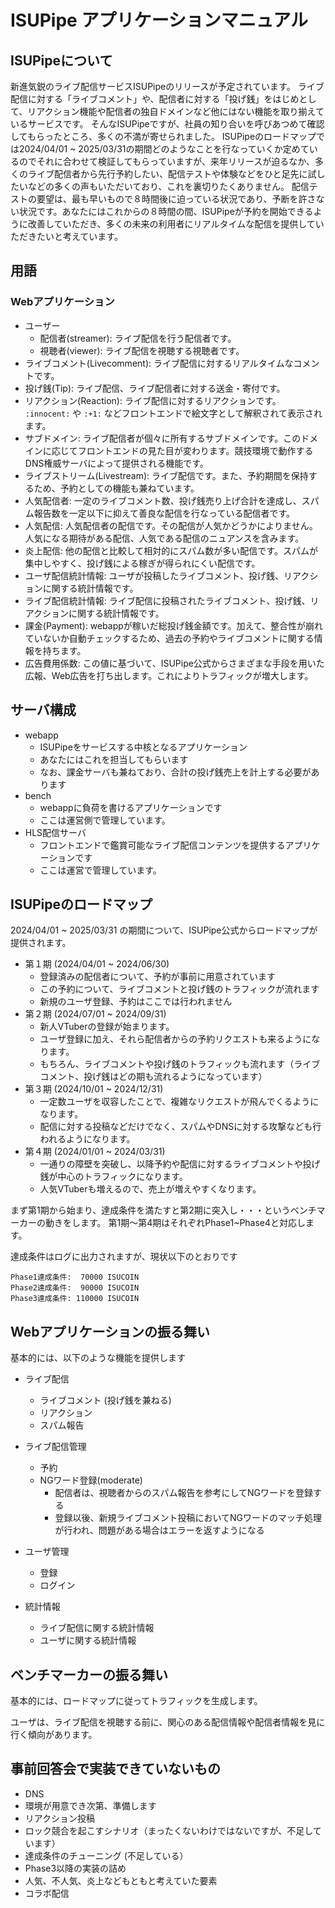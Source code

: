 
# ISUPipe アプリケーションマニュアル


## ISUPipeについて

新進気鋭のライブ配信サービスISUPipeのリリースが予定されています。
ライブ配信に対する「ライブコメント」や、配信者に対する「投げ銭」をはじめとして、リアクション機能や配信者の独自ドメインなど他にはない機能を取り揃えているサービスです。
そんなISUPipeですが、社員の知り合いを呼びあつめて確認してもらったところ、多くの不満が寄せられました。
ISUPipeのロードマップでは2024/04/01 ~ 2025/03/31の期間どのようなことを行なっていくか定めているのでそれに合わせて検証してもらっていますが、来年リリースが迫るなか、多くのライブ配信者から先行予約したい、配信テストや体験などをひと足先に試したいなどの多くの声もいただいており、これを裏切りたくありません。
配信テストの要望は、最も早いもので８時間後に迫っている状況であり、予断を許さない状況です。あなたにはこれからの８時間の間、ISUPipeが予約を開始できるように改善していただき、多くの未来の利用者にリアルタイムな配信を提供していただきたいと考えています。

## 用語

### Webアプリケーション

* ユーザー
  * 配信者(streamer): ライブ配信を行う配信者です。
  * 視聴者(viewer): ライブ配信を視聴する視聴者です。
* ライブコメント(Livecomment): ライブ配信に対するリアルタイムなコメントです。
* 投げ銭(Tip): ライブ配信、ライブ配信者に対する送金・寄付です。
* リアクション(Reaction): ライブ配信に対するリアクションです。 `:innocent:` や `:+1:` などフロントエンドで絵文字として解釈されて表示されます。
* サブドメイン: ライブ配信者が個々に所有するサブドメインです。このドメインに応じてフロントエンドの見た目が変わります。競技環境で動作するDNS権威サーバによって提供される機能です。
* ライブストリーム(Livestream): ライブ配信です。また、予約期間を保持するため、予約としての機能も兼ねています。
* 人気配信者: 一定のライブコメント数、投げ銭売り上げ合計を達成し、スパム報告数を一定以下に抑えて善良な配信を行なっている配信者です。
* 人気配信: 人気配信者の配信です。その配信が人気かどうかによりません。人気になる期待がある配信、人気である配信のニュアンスを含みます。
* 炎上配信: 他の配信と比較して相対的にスパム数が多い配信です。スパムが集中しやすく、投げ銭による稼ぎが得られにくい配信です。
* ユーザ配信統計情報: ユーザが投稿したライブコメント、投げ銭、リアクションに関する統計情報です。
* ライブ配信統計情報: ライブ配信に投稿されたライブコメント、投げ銭、リアクションに関する統計情報です。
* 課金(Payment): webappが稼いだ総投げ銭金額です。加えて、整合性が崩れていないか自動チェックするため、過去の予約やライブコメントに関する情報を持ちます。
* 広告費用係数: この値に基づいて、ISUPipe公式からさまざまな手段を用いた広報、Web広告を打ち出します。これによりトラフィックが増大します。

## サーバ構成

* webapp
  * ISUPipeをサービスする中核となるアプリケーション
  * あなたにはこれを担当してもらいます
  * なお、課金サーバも兼ねており、合計の投げ銭売上を計上する必要があります
* bench
  * webappに負荷を書けるアプリケーションです
  * ここは運営側で管理しています。
* HLS配信サーバ
  * フロントエンドで鑑賞可能なライブ配信コンテンツを提供するアプリケーションです
  * ここは運営で管理しています。


## ISUPipeのロードマップ

2024/04/01 ~ 2025/03/31 の期間について、ISUPipe公式からロードマップが提供されます。

* 第１期 (2024/04/01 ~ 2024/06/30)
   * 登録済みの配信者について、予約が事前に用意されています
   * この予約について、ライブコメントと投げ銭のトラフィックが流れます
   * 新規のユーザ登録、予約はここでは行われません
* 第２期 (2024/07/01 ~ 2024/09/31)
   * 新人VTuberの登録が始まります。
   * ユーザ登録に加え、それら配信者からの予約リクエストも来るようになります。
   * もちろん、ライブコメントや投げ銭のトラフィックも流れます（ライブコメント、投げ銭はどの期も流れるようになっています）
* 第３期 (2024/10/01 ~ 2024/12/31)
   * 一定数ユーザを収容したことで、複雑なリクエストが飛んでくるようになります。
   * 配信に対する投稿などだけでなく、スパムやDNSに対する攻撃なども行われるようになります。
* 第４期 (2024/01/01 ~ 2024/03/31)
   * 一通りの障壁を突破し、以降予約や配信に対するライブコメントや投げ銭が中心のトラフィックになります。
   * 人気VTuberも増えるので、売上が増えやすくなります。

まず第1期から始まり、達成条件を満たすと第2期に突入し・・・というベンチマーカーの動きをします。
第1期〜第4期はそれぞれPhase1~Phase4と対応します。

達成条件はログに出力されますが、現状以下のとおりです

```
Phase1達成条件:  70000 ISUCOIN
Phase2達成条件:  90000 ISUCOIN
Phase3達成条件: 110000 ISUCOIN
```

## Webアプリケーションの振る舞い

基本的には、以下のような機能を提供します

* ライブ配信
  * ライブコメント (投げ銭を兼ねる)
  * リアクション
  * スパム報告

* ライブ配信管理
  * 予約
  * NGワード登録(moderate)
    * 配信者は、視聴者からのスパム報告を参考にしてNGワードを登録する
    * 登録以後、新規ライブコメント投稿においてNGワードのマッチ処理が行われ、問題がある場合はエラーを返すようになる
   
* ユーザ管理
  * 登録
  * ログイン

* 統計情報
  * ライブ配信に関する統計情報
  * ユーザに関する統計情報

## ベンチマーカーの振る舞い

基本的には、ロードマップに従ってトラフィックを生成します。

ユーザは、ライブ配信を視聴する前に、関心のある配信情報や配信者情報を見に行く傾向があります。

## 事前回答会で実装できていないもの

* DNS
 * 環境が用意でき次第、準備します
* リアクション投稿
* ロック競合を起こすシナリオ（まったくないわけではないですが、不足しています）
* 達成条件のチューニング (不足している）
* Phase3以降の実装の詰め
* 人気、不人気、炎上などもともと考えていた要素
* コラボ配信


